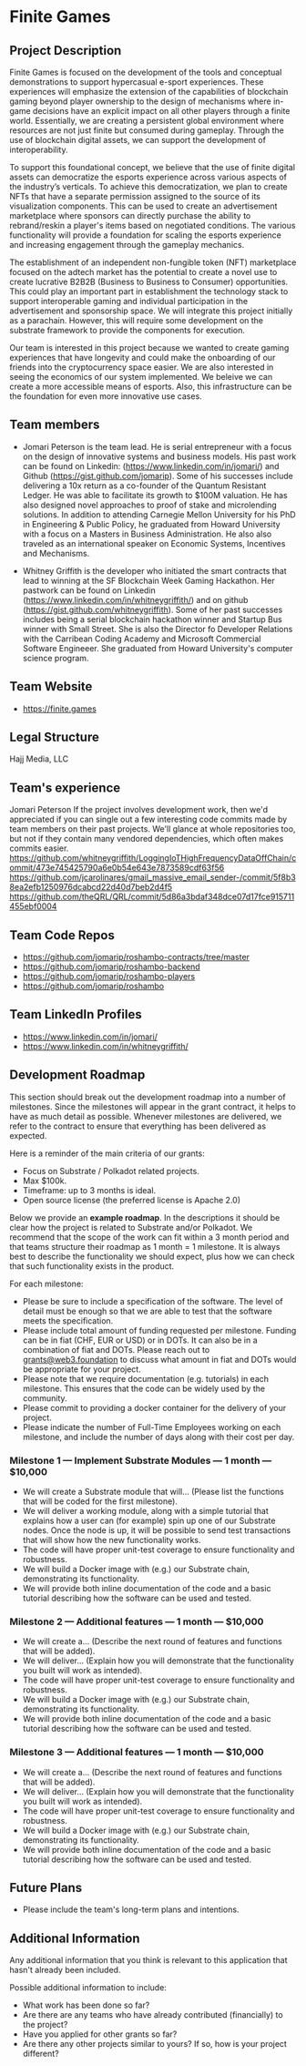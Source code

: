 # Finite Games

## Project Description
Finite Games is focused on the development of the tools and conceptual demonstrations to support hypercasual e-sport experiences. These experiences will emphasize the extension of the capabilities of blockchain gaming beyond player ownership to the design of mechanisms where in-game decisions have an explicit impact on all other players through a finite world. Essentially, we are creating a persistent global environment where resources are not just finite but consumed during gameplay. Through the use of blockchain digital assets, we can support the development of interoperability. 

To support this foundational concept, we believe that the use of finite digital assets can democratize the esports experience across various aspects of the industry’s verticals. To achieve this democratization, we plan to create NFTs that have a separate permission assigned to the source of its visualization components. This can be used to create an advertisement marketplace where sponsors can directly purchase the ability to rebrand/reskin a player's items based on negotiated conditions. The various functionality will provide a foundation for scaling the esports experience and increasing engagement through the gameplay mechanics. 

The establishment of an independent non-fungible token (NFT) marketplace focused on the adtech market has the potential to create a novel use to create lucrative B2B2B (Business to Business to Consumer) opportunities. This could play an important part in establishment the technology stack to support interoperable gaming and individual participation in the advertisement and sponsorship space. We will integrate this project initially as a parachain. However, this will require some development on the substrate framework to provide the components for execution. 

Our team is interested in this project because we wanted to create gaming experiences that have longevity and could make the onboarding of our friends into the cryptocurrency space easier. We are also interested in seeing the economics of our system implemented. We beleive we can create a more accessible means of esports. Also, this infrastructure can be the foundation for even more innovative use cases.

## Team members
 * Jomari Peterson is the team lead. He is serial entrepreneur with a focus on the design of innovative systems and business models. His past work can be found on Linkedin: (https://www.linkedin.com/in/jomari/) and Github (https://gist.github.com/jomarip). Some of his successes include delivering a 10x return as a co-founder of the Quantum Resistant Ledger. He was able to facilitate its growth to $100M valuation. He has also designed novel approaches to proof of stake and microlending solutions. In addition to attending Carnegie Mellon University for his PhD in Engineering & Public Policy, he graduated from Howard University with a focus on a Masters in Business Administration. He also also traveled as an international speaker on Economic Systems, Incentives and Mechanisms. 

 * Whitney Griffith is the developer who initiated the smart contracts that lead to winning at the SF Blockchain Week Gaming Hackathon. Her pastwork can be found on Linkedin (https://www.linkedin.com/in/whitneygriffith/) and on github (https://gist.github.com/whitneygriffith). Some of her past successes includes being a serial blockchain hackathon winner and Startup Bus winner with Small Street. She is also the Director fo Developer Relations with the Carribean Coding Academy and Microsoft Commercial Software Engineeer. She graduated from Howard University's computer science program. 

## Team Website	
* https://finite.games

## Legal Structure 
Hajj Media, LLC

## Team's experience
Jomari Peterson  If the project involves development work, then we'd appreciated if you can single out a few interesting code commits made by team members on their past projects.  We'll glance at whole repositories too, but not if they contain many vendored dependencies, which often makes commits easier. 
https://github.com/whitneygriffith/LoggingIoTHighFrequencyDataOffChain/commit/473e745425790a6e0b54e643e7873589cdf63f56
https://github.com/jcarolinares/gmail_massive_email_sender-/commit/5f8b38ea2efb1250976dcabcd22d40d7beb2d4f5
https://github.com/theQRL/QRL/commit/5d86a3bdaf348dce07d17fce915711455ebf0004

## Team Code Repos
* https://github.com/jomarip/roshambo-contracts/tree/master
* https://github.com/jomarip/roshambo-backend
* https://github.com/jomarip/roshambo-players
* https://github.com/jomarip/roshambo

## Team LinkedIn Profiles
* https://www.linkedin.com/in/jomari/
* https://www.linkedin.com/in/whitneygriffith/

## Development Roadmap
This section should break out the development roadmap into a number of milestones. Since the milestones will appear in the grant contract, it helps to have as much detail as possible. Whenever milestones are delivered, we refer to the contract to ensure that everything has been delivered as expected.

Here is a reminder of the main criteria of our grants:
* Focus on Substrate / Polkadot related projects.
* Max $100k.
* Timeframe: up to 3 months is ideal.
* Open source license (the preferred license is Apache 2.0)

Below we provide an **example roadmap**. In the descriptions it should be clear how the project is related to Substrate and/or Polkadot. We recommend that the scope of the work can fit within a 3 month period and that teams structure their roadmap as 1 month = 1 milestone. It is always best to describe the functionality we should expect, plus how we can check that such functionality exists in the product.

For each milestone:
* Please be sure to include a specification of the software. The level of detail must be enough so that we are able to test that the software meets the specification.
* Please include total amount of funding requested per milestone. Funding can be in fiat (CHF, EUR or USD) or in DOTs. It can also be in a combination of fiat and DOTs. Please reach out to grants@web3.foundation to discuss what amount in fiat and DOTs would be appropriate for your project.
* Please note that we require documentation (e.g. tutorials) in each milestone. This ensures that the code can be widely used by the community.
* Please commit to providing a docker container for the delivery of your project. 
* Please indicate the number of Full-Time Employees working on each milestone, and include the number of days along with their cost per day.

### Milestone 1 — Implement Substrate Modules — 1 month — $10,000
* We will create a Substrate module that will... (Please list the functions that will be coded for the first milestone).
* We will deliver a working module, along with a simple tutorial that explains how a user can (for example) spin up one of our Substrate nodes. Once the node is up, it will be possible to send test transactions that will show how the new functionality works.
* The code will have proper unit-test coverage to ensure functionality and robustness.
* We will build a Docker image with (e.g.) our Substrate chain, demonstrating its functionality.
* We will provide both inline documentation of the code and a basic tutorial describing how the software can be used and tested.

### Milestone 2 — Additional features — 1 month — $10,000
* We will create a... (Describe the next round of features and functions that will be added).
* We will deliver... (Explain how you will demonstrate that the functionality you built will work as intended).
* The code will have proper unit-test coverage to ensure functionality and robustness.
* We will build a Docker image with (e.g.) our Substrate chain, demonstrating its functionality.
* We will provide both inline documentation of the code and a basic tutorial describing how the software can be used and tested.

### Milestone 3 — Additional features — 1 month — $10,000
* We will create a... (Describe the next round of features and functions that will be added).
* We will deliver... (Explain how you will demonstrate that the functionality you built will work as intended).
* The code will have proper unit-test coverage to ensure functionality and robustness.
* We will build a Docker image with (e.g.) our Substrate chain, demonstrating its functionality.
* We will provide both inline documentation of the code and a basic tutorial describing how the software can be used and tested.

## Future Plans
* Please include the team's long-term plans and intentions.

## Additional Information
Any additional information that you think is relevant to this application that hasn't already been included.

Possible additional information to include:
* What work has been done so far?
* Are there are any teams who have already contributed (financially) to the project?
* Have you applied for other grants so far?
* Are there any other projects similar to yours? If so, how is your project different?  
